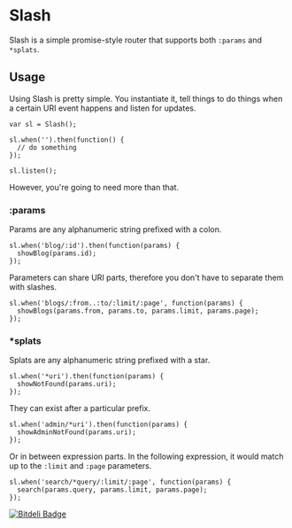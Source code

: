 Slash
=====

Slash is a simple promise-style router that supports both `:params` and `*splats`.

Usage
-----

Using Slash is pretty simple. You instantiate it, tell things to do things when a certain URI event happens and listen for updates.

    var sl = Slash();

    sl.when('').then(function() {
      // do something
    });

    sl.listen();

However, you're going to need more than that.

### :params

Params are any alphanumeric string prefixed with a colon.

    sl.when('blog/:id').then(function(params) {
      showBlog(params.id);
    });

Parameters can share URI parts, therefore you don't have to separate them with slashes.

    sl.when('blogs/:from..:to/:limit/:page', function(params) {
      showBlogs(params.from, params.to, params.limit, params.page);
    });

### *splats

Splats are any alphanumeric string prefixed with a star.

    sl.when('*uri').then(function(params) {
      showNotFound(params.uri);
    });

They can exist after a particular prefix.

    sl.when('admin/*uri').then(function(params) {
      showAdminNotFound(params.uri);
    });

Or in between expression parts. In the following expression, it would match up to the `:limit` and `:page` parameters.

    sl.when('search/*query/:limit/:page', function(params) {
      search(params.query, params.limit, params.page);
    });


[![Bitdeli Badge](https://d2weczhvl823v0.cloudfront.net/treshugart/slash/trend.png)](https://bitdeli.com/free "Bitdeli Badge")

